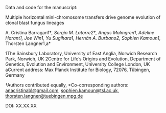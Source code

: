 Data and code for the manuscript:

Multiple horizontal mini-chromosome transfers drive genome evolution of clonal blast fungus lineages

A. Cristina Barragan1†*, Sergio M. Latorre2†, Angus Malmgren1, Adeline Harant1, Joe Win1, Yu Sugihara1, Hernán A. Burbano2, Sophien Kamoun1*, Thorsten Langner1,a*

1The Sainsbury Laboratory, University of East Anglia, Norwich Research Park, Norwich, UK
2Centre for Life’s Origins and Evolution, Department of Genetics, Evolution and Environment, University College London, UK
aCurrent address: Max Planck Institute for Biology, 72076, Tübingen, Germany

†Authors contributed equally, *Co-corresponding authors: 
anacristinabl@gmail.com, sophien.kamoun@tsl.ac.uk, thorsten.langner@tuebingen.mpg.de

DOI: XX.XX.XX
